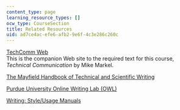 ```yaml
---
content_type: page
learning_resource_types: []
ocw_type: CourseSection
title: Related Resources
uid: ad7ce4ac-efe6-afb2-9e6f-4c3e286c260c
---
```


[TechComm Web](http://bcs.bedfordstmartins.com/webpub/english/techcomm9e/revised_isds/ch01/1.html)  
This is the companion Web site to the required text for this course, _Technical Communication_ by Mike Markel.

[The Mayfield Handbook of Technical and Scientific Writing](http://www.mhhe.com/mayfieldpub/tsw/home.htm)

[Purdue University Online Writing Lab (OWL)](http://owl.english.purdue.edu/owl/)

[Writing: Style/Usage Manuals](http://libguides.mit.edu/content.php?pid=80743&sid=598619)